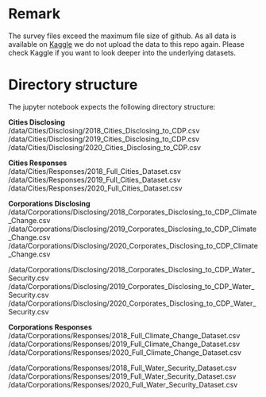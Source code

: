 # Remark

The survey files exceed the maximum file size of github. As all data is available on [Kaggle](https://www.kaggle.com/c/cdp-unlocking-climate-solutions/data) we do not upload the data to this repo again.
Please check Kaggle if you want to look deeper into the underlying datasets.

# Directory structure

The jupyter notebook expects the following directory structure:

**Cities Disclosing**  
/data/Cities/Disclosing/2018_Cities_Disclosing_to_CDP.csv
/data/Cities/Disclosing/2019_Cities_Disclosing_to_CDP.csv
/data/Cities/Disclosing/2020_Cities_Disclosing_to_CDP.csv

**Cities Responses**  
/data/Cities/Responses/2018_Full_Cities_Dataset.csv
/data/Cities/Responses/2019_Full_Cities_Dataset.csv
/data/Cities/Responses/2020_Full_Cities_Dataset.csv

**Corporations Disclosing**  
/data/Corporations/Disclosing/2018_Corporates_Disclosing_to_CDP_Climate_Change.csv
/data/Corporations/Disclosing/2019_Corporates_Disclosing_to_CDP_Climate_Change.csv
/data/Corporations/Disclosing/2020_Corporates_Disclosing_to_CDP_Climate_Change.csv


/data/Corporations/Disclosing/2018_Corporates_Disclosing_to_CDP_Water_Security.csv
/data/Corporations/Disclosing/2019_Corporates_Disclosing_to_CDP_Water_Security.csv
/data/Corporations/Disclosing/2020_Corporates_Disclosing_to_CDP_Water_Security.csv

**Corporations Responses**  
/data/Corporations/Responses/2018_Full_Climate_Change_Dataset.csv
/data/Corporations/Responses/2019_Full_Climate_Change_Dataset.csv
/data/Corporations/Responses/2020_Full_Climate_Change_Dataset.csv


/data/Corporations/Responses/2018_Full_Water_Security_Dataset.csv
/data/Corporations/Responses/2019_Full_Water_Security_Dataset.csv
/data/Corporations/Responses/2020_Full_Water_Security_Dataset.csv
